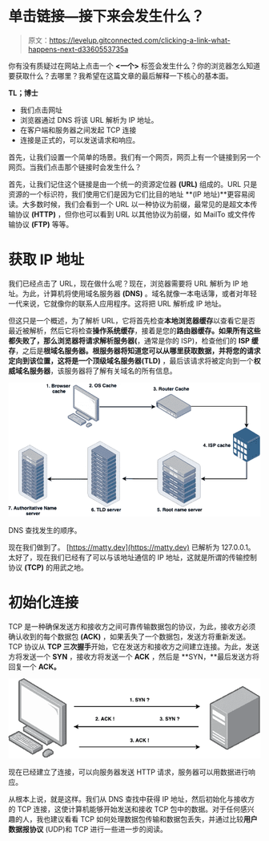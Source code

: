 # 单击链接—接下来会发生什么？

> 原文：<https://levelup.gitconnected.com/clicking-a-link-what-happens-next-d3360553735a>

你有没有质疑过在网站上点击一个 **<一个>** 标签会发生什么？你的浏览器怎么知道要获取什么？去哪里？我希望在这篇文章的最后解释一下核心的基本面。

**TL；博士**

*   我们点击网址
*   浏览器通过 DNS 将该 URL 解析为 IP 地址。
*   在客户端和服务器之间发起 TCP 连接
*   连接是正式的，可以发送请求和响应。

首先，让我们设置一个简单的场景。我们有一个网页，网页上有一个链接到另一个网页。当我们点击那个链接时会发生什么？

首先，让我们记住这个链接是由一个统一的资源定位器 **(URL)** 组成的。URL 只是资源的一个标识符，我们使用它们是因为它们比目的地址 **(IP 地址)**更容易阅读。大多数时候，我们会看到一个 URL 以一种协议为前缀，最常见的是超文本传输协议 **(HTTP)** ，但你也可以看到 URL 以其他协议为前缀，如 MailTo 或文件传输协议 **(FTP)** 等等。

# 获取 IP 地址

我们已经点击了 URL，现在做什么呢？现在，浏览器需要将 URL 解析为 IP 地址。为此，计算机将使用域名服务器 **(DNS)** 。域名就像一本电话簿，或者对年轻一代来说，它就像你的联系人应用程序。这将把 URL 解析成 IP 地址。

但这只是一个概述，为了解析 URL，它将首先检查**本地浏览器缓存**以查看它是否最近被解析，然后它将检查**操作系统缓存**，接着是您的**路由器缓存。**如果所有这些都失败了，那么浏览器将请求**解析服务器(**，通常是你的 ISP)，检查他们的 **ISP 缓存**，之后是**根域名服务器。**根服务器将知道您可以从哪里获取数据，并将您的请求定向到该位置，这将是一个**顶级域名服务器(TLD)** ，最后该请求将被定向到一个**权威域名服务器**，该服务器将了解有关域名的所有信息。

![](img/31040b597f1b92b400021df24e2ca56a.png)

DNS 查找发生的顺序。

现在我们做到了。 [https://matty.dev](https://matty.dev) 已解析为 127.0.0.1。太好了，现在我们已经有了可以与该地址通信的 IP 地址，这就是所谓的传输控制协议 **(TCP)** 的用武之地。

# 初始化连接

TCP 是一种确保发送方和接收方之间可靠传输数据包的协议，为此，接收方必须确认收到的每个数据包 **(ACK)** ，如果丢失了一个数据包，发送方将重新发送。TCP 协议从 **TCP 三次握手**开始，它在发送方和接收方之间建立连接。为此，发送方将发送一个 **SYN** ，接收方将发送一个 **ACK** ，然后是 **SYN，**最后发送方将回复一个 **ACK。**

![](img/9a484de58492e6b6e1a0229068fc02aa.png)

现在已经建立了连接，可以向服务器发送 HTTP 请求，服务器可以用数据进行响应。

从根本上说，就是这样。我们从 DNS 查找中获得 IP 地址，然后初始化与接收方的 TCP 连接，这使计算机能够开始发送和接收 TCP 包中的数据。对于任何感兴趣的人，我也建议看看 TCP 如何处理数据包传输和数据包丢失，并通过比较**用户数据报协议** (UDP)和 TCP 进行一些进一步的阅读。